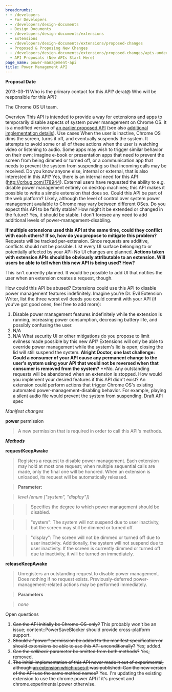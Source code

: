 ```yaml
---
breadcrumbs:
- - /developers
  - For Developers
- - /developers/design-documents
  - Design Documents
- - /developers/design-documents/extensions
  - Extensions
- - /developers/design-documents/extensions/proposed-changes
  - Proposed & Proposing New Changes
- - /developers/design-documents/extensions/proposed-changes/apis-under-development
  - API Proposals (New APIs Start Here)
page_name: power-management-api
title: Power Management API
---
```


**Proposal Date**

2013-03-11
Who is the primary contact for this API?
derat@
Who will be responsible for this API?

The Chrome OS UI team.

Overview
This API is intended to provide a way for extensions and apps to temporarily
disable aspects of system power management on Chrome OS. It is a modified
version of [an earlier proposed API](/system/errors/NodeNotFound) (see also
[additional implementation
details](https://docs.google.com/a/google.com/document/d/1CrZJRH5Eoh8A_6o8PwERzVSDSwEr2DDOOn14gekVCb0/edit#)).
Use cases
When the user is inactive, Chrome OS dims the screen, turns it off, and
eventually suspends the system. It attempts to avoid some or all of these
actions when the user is watching video or listening to audio. Some apps may
wish to trigger similar behavior on their own; imagine e-book or presentation
apps that need to prevent the screen from being dimmed or turned off, or a
communication app that needs to prevent the system from suspending so that
incoming calls may be received.
Do you know anyone else, internal or external, that is also interested in this
API?
Yes, there is an internal need for this API (<http://crbug.com/178944>).
External users have requested the ability to e.g. disable power management
entirely on desktop machines; this API makes it possible to write a simple
extension that does so.
Could this API be part of the web platform?
Likely, although the level of control over system power management available to
Chrome may vary between different OSes.
Do you expect this API to be fairly stable? How might it be extended or changed
in the future?
Yes, it should be stable. I don't foresee any need to add additional levels of
power-management-disabling.

**If multiple extensions used this API at the same time, could they conflict with each others? If so, how do you propose to mitigate this problem?**
Requests will be tracked per-extension. Since requests are additive, conflicts
should not be possible.
List every UI surface belonging to or potentially affected by your API:
No UI changes are planned.
**Actions taken with extension APIs should be obviously attributable to an
extension. Will users be able to tell when this new API is being used? How?**

This isn't currently planned. It would be possible to add UI that notifies the
user when an extension creates a request, though.

How could this API be abused?
Extensions could use this API to disable power management features indefinitely.
Imagine you’re Dr. Evil Extension Writer, list the three worst evil deeds you
could commit with your API (if you’ve got good ones, feel free to add more):
1) Disable power management features indefinitely while the extension is
running, increasing power consumption, decreasing battery life, and possibly
confusing the user.
2) N/A
3) N/A
What security UI or other mitigations do you propose to limit evilness made
possible by this new API?
Extensions will only be able to override power management while the system's lid
is open; closing the lid will still suspend the system.
**Alright Doctor, one last challenge:**
**Could a consumer of your API cause any permanent change to the user’s system using your API that would not be reversed when that consumer is removed from the system?**
**No. Any outstanding requests will be abandoned when an extension is stopped.
How would you implement your desired features if this API didn't exist?
An extension could perform actions that trigger Chrome OS's existing automated
power-management-disabling behavior. For example, playing a silent audio file
would prevent the system from suspending.
Draft API spec

*Manifest changes*

**power** permission

> A new permission that is required in order to call this API's methods.

***Methods***

**requestKeepAwake**

> Registers a request to disable power management. Each extension may hold at
> most one request; when multiple sequential calls are made, only the final one
> will be honored. When an extension is unloaded, its request will be
> automatically released.

> **Parameter:**

> *level (enum \["system", "display"\])*

> > Specifies the degree to which power management should be disabled.

> > "system": The system will not suspend due to user inactivity, but the screen
> > may still be dimmed or turned off.

> > "display": The screen will not be dimmed or turned off due to user
> > inactivity. Additionally, the system will not suspend due to user
> > inactivity. If the screen is currently dimmed or turned off due to
> > inactivity, it will be turned on immediately.

**releaseKeepAwake**

> Unregisters an outstanding request to disable power management. Does nothing
> if no request exists. Previously-deferred power-management-related actions may
> be performed immediately.

> **Parameters**

> *none*

Open questions

1.  ~~Can the API initially be Chrome-OS-only?~~ This probably won't be
            an issue; content::PowerSaveBlocker should provide cross-platform
            support.
2.  ~~Should a "power" permission be added to the manifest specification
            or should extensions be able to use this API unconditionally?~~ Yes;
            added.
3.  ~~Can the *callback* parameter be omitted from both methods?~~ Yes;
            removed.
4.  ~~The initial implementation of this API never made it out of
            experimental, although [an extension which uses
            it](https://chrome.google.com/webstore/detail/keep-awake-extension/bijihlabcfdnabacffofojgmehjdielb/reviews?hl=en)
            was published. Can the new version of the API use the same method
            names?~~ Yes. I'm updating the existing extension to use the
            chrome.power API if it's present and chrome.experimental.power
            otherwise.